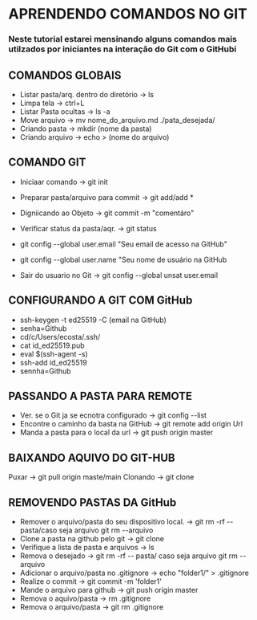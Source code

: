 
# APRENDENDO COMANDOS NO GIT
### Neste tutorial estarei mensinando alguns comandos mais utilzados por iniciantes na interação do Git com o GitHubi

## COMANDOS GLOBAIS
- Listar pasta/arq. dentro do diretório                                      -> ls
- Limpa tela                                                                 -> ctrl+L
- Listar Pasta ocultas                                                       -> ls -a
- Move arquivo                                                               -> mv nome_do_arquivo.md ./pata_desejada/
- Criando pasta                                                              -> mkdir (nome da pasta)
- Criando arquivo                                                            -> echo > (nome do arquivo)

## COMANDO GIT
- Iniciaar comando                                                           -> git init
- Preparar pasta/arquivo para commit                                         -> git add/add *
- Digniicando ao Objeto                                                      -> git commit -m "comentáro"
- Verificar status da pasta/aqr.                                             -> git status


- git config --global user.email "Seu email de acesso na GitHub"
- git config --global user.name "Seu nome de usuário na GitHub
- Sair do usuario no Git -> git config --global unsat user.email


## CONFIGURANDO A GIT COM GitHub
- ssh-keygen -t ed25519 -C (email na GitHub)
- senha=Github
- cd/c/Users/ecosta/.ssh/
- cat id_ed25519.pub
- eval $(ssh-agent -s)
- ssh-add id_ed25519
- sennha=Github

## PASSANDO A PASTA PARA REMOTE
- Ver. se o Git ja se ecnotra configurado                                 -> git config --list
- Encontre o caminho da basta na GitHub                                   -> git remote add origin Url
- Manda a pasta para o local da url                                       -> git push origin master

## BAIXANDO AQUIVO DO GIT-HUB
Puxar                                                                     -> git pull origin maste/main
Clonando                                                                  -> git clone

## REMOVENDO PASTAS DA GitHub
- Remover o arquivo/pasta do seu dispositivo local.                       -> git rm -rf -- pasta/caso seja arquivo git rm --arquivo
- Clone a pasta na github pelo git                                        -> git clone
- Verifique a lista de pasta e arquivos                                   -> ls
- Remova o desejado                                                       -> git rm -rf -- pasta/ caso seja arquivo git rm --arquivo
- Adicionar o arquivo/pasta no .gitignore                                 -> echo "folder1/" > .gitignore
- Realize o commit                                                        -> git commit -m 'folder1'
- Mande o arquivo para github                                             -> git push origin master
- Remova o aquivo/pasta                                                   -> rm .gitignore
- Remova o arquivo/pasta                                                  -> git rm .gitignore